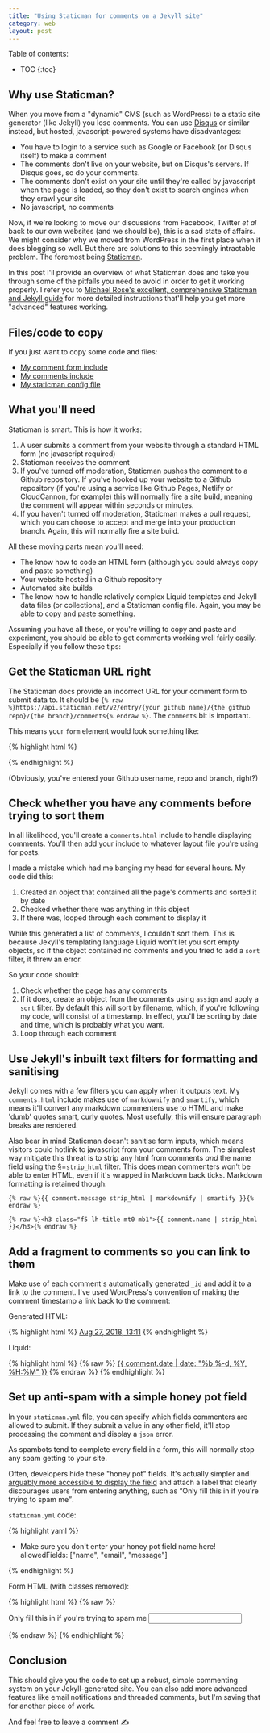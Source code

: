 ```yaml
---
title: "Using Staticman for comments on a Jekyll site"
category: web
layout: post
---
```

Table of contents:

* TOC
{:toc}

## Why use Staticman?

When you move from a "dynamic" CMS (such as WordPress) to a static site generator (like Jekyll) you lose comments. You can use [Disqus](https://disqus.com/) or similar instead, but hosted, javascript-powered systems have disadvantages:

- You have to login to a service such as Google or Facebook (or Disqus itself) to make a comment
- The comments don't live on your website, but on Disqus's servers. If Disqus goes, so do your comments.
- The comments don't exist on your site until they're called by javascript when the page is loaded, so they don't exist to search engines when they crawl your site
- No javascript, no comments

Now, if we're looking to move our discussions from Facebook, Twitter <i>et al</i> back to our own websites (and we should be), this is a sad state of affairs. We might consider why we moved from WordPress in the first place when it does blogging so well. But there are solutions to this seemingly intractable problem. The foremost being [Staticman](https://staticman.net).

In this post I'll provide an overview of what Staticman does and take you through some of the pitfalls you need to avoid in order to get it working properly. I refer you to [Michael Rose's excellent, comprehensive Staticman and Jekyll guide](https://mademistakes.com/articles/improving-jekyll-static-comments/) for more detailed instructions that'll help you get more "advanced" features working.

## Files/code to copy

If you just want to copy some code and files:

- [My comment form include](https://github.com/leonp/leon2/blob/master/_includes/comment-form.html)
- [My comments include](https://github.com/leonp/leon2/blob/master/_includes/comments.html)
- [My staticman config file](https://github.com/leonp/leon2/blob/master/staticman.yml)

## What you'll need

Staticman is smart. This is how it works:

1. A user submits a comment from your website through a standard HTML form (no javascript required)
2. Staticman receives the comment
3. If you've turned off moderation, Staticman pushes the comment to a Github repository. If you've hooked up your website to a Github repository (if you're using a service like Github Pages, Netlify or CloudCannon, for example) this will normally fire a site build, meaning the comment will appear within seconds or minutes.
4. If you haven't turned off moderation, Staticman makes a pull request, which you can choose to accept and merge into your production branch. Again, this will normally fire a site build.

All these moving parts mean you'll need:

- The know how to code an HTML form (although you could always copy and paste something)
- Your website hosted in a Github repository
- Automated site builds
- The know how to handle relatively complex Liquid templates and Jekyll data files (or collections), and a Staticman config file. Again, you may be able to copy and paste something.

Assuming you have all these, or you're willing to copy and paste and experiment, you should be able to get comments working well fairly easily. Especially if you follow these tips:

## Get the Staticman URL right

The Staticman docs provide an incorrect URL for your comment form to submit data to. It should be `{% raw %}https://api.staticman.net/v2/entry/{your github name}/{the github repo}/{the branch}/comments{% endraw %}`. The `comments` bit is important.

This means your `form` element would look something like:

{% highlight html %}
<form method="post" action="https://api.staticman.net/v2/entry/leonp/leon2/master/comments">
{% endhighlight %}

(Obviously, you've entered your Github username, repo and branch, right?)

## Check whether you have any comments before trying to sort them

In all likelihood, you'll create a `comments.html` include to handle displaying comments. You'll then add your include to whatever layout file you're using for posts.

I made a mistake which had me banging my head for several hours. My code did this:

1. Created an object that contained all the page's comments and sorted it by date
2. Checked whether there was anything in this object
3. If there was, looped through each comment to display it

While this generated a list of comments, I couldn't sort them. This is because Jekyll's templating language Liquid won't let you sort empty objects, so if the object contained no comments and you tried to add a `sort` filter, it threw an error.

So your code should:

1. Check whether the page has any comments
2. If it does, create an object from the comments using `assign` and apply a `sort` filter. By default this will sort by filename, which, if you're following my code, will consist of a timestamp. In effect, you'll be sorting by date and time, which is probably what you want.
3. Loop through each comment

## Use Jekyll's inbuilt text filters for formatting and sanitising

Jekyll comes with a few filters you can apply when it outputs text. My `comments.html` include makes use of `markdownify` and `smartify`, which means it'll convert any markdown commenters use to HTML and make 'dumb' quotes smart, curly quotes. Most usefully, this will ensure paragraph breaks are rendered.

Also bear in mind Staticman doesn't sanitise form inputs, which means visitors could hotlink to javascript from your comments form. The simplest way mitigate this threat is to strip any html from comments _and_ the name field using the §=`strip_html` filter. This does mean commenters won't be able to enter HTML, even if it's wrapped in Markdown back ticks. Markdown formatting is retained though:

`{% raw %}{{ comment.message strip_html | markdownify | smartify }}{% endraw %}`

`{% raw %}<h3 class="f5 lh-title mt0 mb1">{{ comment.name | strip_html }}</h3>{% endraw %}`

## Add a fragment to comments so you can link to them

Make use of each comment's automatically generated `_id` and add it to a link to the comment. I've used WordPress's convention of making the comment timestamp a link back to the comment:

Generated HTML:

{% highlight html %}
<a href="/posts/evening-edition-is-boring/#b029aec0-a9fa-11e8-88c0-ef9d7cca50b9">Aug 27, 2018, 13:11</a>
{% endhighlight %}

Liquid:

{% highlight html %}
{% raw %}
<a href="{{ page.url }}#{{ comment._id}}">{{ comment.date | date: "%b %-d, %Y, %H:%M" }}</a>
{% endraw %}
{% endhighlight %}

## Set up anti-spam with a simple honey pot field

In your `staticman.yml` file, you can specify which fields commenters are allowed to submit. If they submit a value in any other field, it'll stop processing the comment and display a `json` error.

As spambots tend to complete every field in a form, this will normally stop any spam getting to your site.

Often, developers hide these "honey pot" fields. It's actually simpler and [arguably more accessible to display the field](https://ux.stackexchange.com/questions/52916/what-is-the-best-way-to-hide-a-honeypot-captcha) and attach a label that clearly discourages users from entering anything, such as <q>Only fill this in if you're trying to spam me</q>.

`staticman.yml` code:

{% highlight yaml %}

* Make sure you don't enter your honey pot field name here!
allowedFields: ["name", "email", "message"]

{% endhighlight %}

Form HTML (with classes removed):

{% highlight html %}
{% raw %}

<label for="hp">Only fill this in if you're trying to spam me</label>
<input name="fields[hp]" id="hp" type="text">

{% endraw %}
{% endhighlight %}

## Conclusion

This should give you the code to set up a robust, simple commenting system on your Jekyll-generated site. You can also add more advanced features like email notifications and threaded comments, but I'm saving that for another piece of work.

And feel free to leave a comment ✍️
